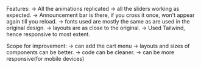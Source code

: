 Features:
-> All the animations replicated
-> all the sliders working as expected.
-> Announcement bar is there, if you cross it once, won't appear again till you reload.
-> fonts used are mostly the same as are used in the original design.
-> layouts are as close to the original.
-> Used Tailwind, hence responsive to most extent.


Scope for improvement:
-> can add the cart menu
-> layouts and sizes of components can be better.
-> code can be cleaner.
-> can be more responsive(for mobile devices)
 
